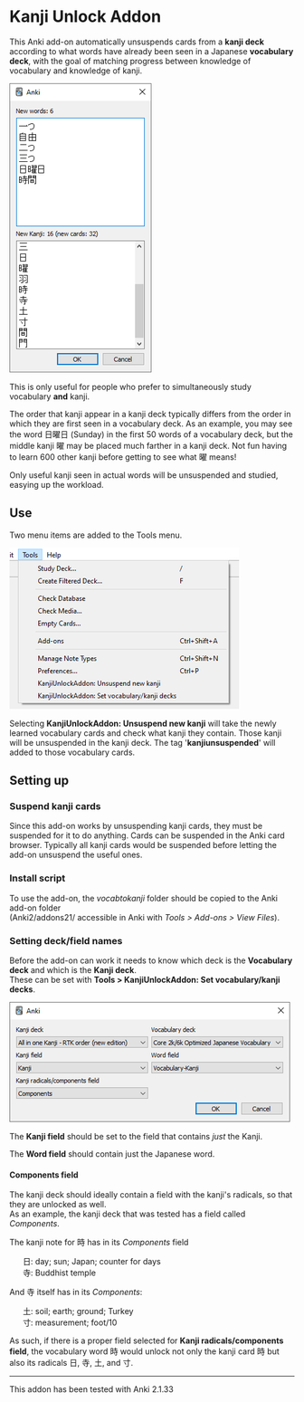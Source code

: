 # Kanji Unlock Addon

This Anki add-on automatically unsuspends cards from a **kanji deck** according to what words have already been seen in a Japanese **vocabulary deck**, with the goal of matching progress between knowledge of vocabulary and knowledge of kanji.

![unsuspenddialog](screenshots/unsuspend.png)


This is only useful for people who prefer to simultaneously study vocabulary **and** kanji.

The order that kanji appear in a kanji deck typically differs from the order in which they are first seen in a vocabulary deck. As an example, you may see the word 日曜日 (Sunday) in the first 50 words of a vocabulary deck, but the middle kanji 曜 may be placed much farther in a kanji deck. Not fun having to learn 600 other kanji before getting to see what 曜 means!

Only useful kanji seen in actual words will be unsuspended and studied, easying up the workload.


## Use

Two menu items are added to the Tools menu.

![toolsmenu](screenshots/toolsmenu.png)

Selecting **KanjiUnlockAddon: Unsuspend new kanji** will take the newly learned vocabulary cards and check what kanji they contain. Those kanji will be unsuspended in the kanji deck. The tag '**kanjiunsuspended**' will added to those vocabulary cards.


## Setting up

### Suspend kanji cards

Since this add-on works by unsuspending kanji cards, they must be suspended for it to do anything. Cards can be suspended in the Anki card browser. Typically all kanji cards would be suspended before letting the add-on unsuspend the useful ones.

### Install script

To use the add-on, the *vocabtokanji* folder should be copied to the Anki add-on folder  
(Anki2/addons21/ accessible in Anki with *Tools > Add-ons > View Files*).

### Setting deck/field names

Before the add-on can work it needs to know which deck is the **Vocabulary deck** and which is the **Kanji deck**.  
These can be set with **Tools > KanjiUnlockAddon: Set vocabulary/kanji decks**.

![setnamesmenu](screenshots/setdecks.png)

The **Kanji field** should be set to the field that contains *just* the Kanji.

The **Word field** should contain just the Japanese word.


#### Components field

The kanji deck should ideally contain a field with the kanji's radicals, so that they are unlocked as well.  
As an example, the kanji deck that was tested has a field called *Components*.

The kanji note for 時 has in its *Components* field

&nbsp;&nbsp;&nbsp;&nbsp;&nbsp;&nbsp;日: day; sun; Japan; counter for days  
&nbsp;&nbsp;&nbsp;&nbsp;&nbsp;&nbsp;寺: Buddhist temple

And 寺 itself has in its *Components*:

&nbsp;&nbsp;&nbsp;&nbsp;&nbsp;&nbsp;土: soil; earth; ground; Turkey  
&nbsp;&nbsp;&nbsp;&nbsp;&nbsp;&nbsp;寸: measurement; foot/10

As such, if there is a proper field selected for **Kanji radicals/components field**, the vocabulary word 時 would unlock not only the kanji card 時 but also its radicals 日, 寺, 土, and 寸.

---

This addon has been tested with Anki 2.1.33

